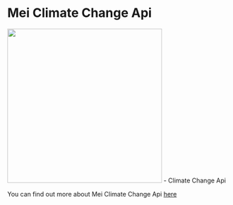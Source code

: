 # Mei Climate Change Api

<img src="https://res.cloudinary.com/programandoconmei/image/upload/v1662544329/nature_w2p4ui.png" style="width:350px; height:350px;">
- Climate Change Api

You can find out more about Mei Climate Change Api [here](https://rapidapi.com/MailingDelgadoMedina/api/mei-climate-change)
